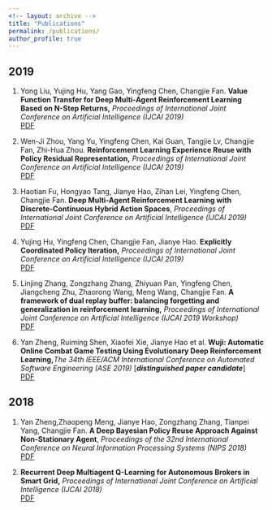 ```yaml
---
<!-- layout: archive -->
title: "Publications"
permalink: /publications/
author_profile: true
---
```



## 2019
1. Yong Liu, Yujing Hu, Yang Gao, Yingfeng Chen, Changjie Fan. **Value Function Transfer for Deep Multi-Agent Reinforcement Learning Based on N-Step Returns,** _Proceedings of International Joint Conference on Artificial Intelligence (IJCAI 2019)_
<br />[PDF](http://academicpages.github.io/files/paper1.pdf)

2. Wen-Ji Zhou, Yang Yu, Yingfeng Chen, Kai Guan, Tangjie Lv, Changjie Fan, Zhi-Hua Zhou. **Reinforcement Learning Experience Reuse with Policy Residual Representation,** _Proceedings of International Joint Conference on Artificial Intelligence (IJCAI 2019)_
<br />[PDF](http://academicpages.github.io/files/paper1.pdf)

3. Haotian Fu, Hongyao Tang, Jianye Hao, Zihan Lei, Yingfeng Chen, Changjie Fan. **Deep Multi-Agent Reinforcement Learning with Discrete-Continuous Hybrid Action Spaces**, _Proceedings of International Joint Conference on Artificial Intelligence (IJCAI 2019)_
<br />[PDF](http://academicpages.github.io/files/paper1.pdf)

4. Yujing Hu, Yingfeng Chen, Changjie Fan, Jianye Hao. **Explicitly Coordinated Policy Iteration,** _Proceedings of International Joint Conference on Artificial Intelligence (IJCAI 2019)_
<br />[PDF](http://academicpages.github.io/files/paper1.pdf)

5. Linjing Zhang, Zongzhang Zhang, Zhiyuan Pan, Yingfeng Chen, Jiangcheng Zhu, Zhaorong Wang, Meng Wang, Changjie Fan. **A framework of dual replay buffer: balancing forgetting and generalization in reinforcement learning,** _Proceedings of International Joint Conference on Artificial Intelligence (IJCAI 2019 Workshop)_
<br />[PDF](http://academicpages.github.io/files/paper1.pdf)

6. Yan Zheng, Ruiming Shen, Xiaofei Xie, Jianye Hao et al. **Wuji: Automatic Online Combat Game Testing Using Evolutionary Deep Reinforcement Learning,**_The 34th IEEE/ACM International Conference on Automated Software Engineering (ASE 2019)_ [***distinguished paper candidate***]
<br />[PDF](http://academicpages.github.io/files/paper1.pdf)


## 2018 
1. Yan Zheng,Zhaopeng Meng, Jianye Hao, Zongzhang Zhang, Tianpei Yang, Changjie Fan. **A Deep Bayesian Policy Reuse Approach Against Non-Stationary Agent**, _Proceedings of the 32nd International Conference on Neural Information Processing Systems (NIPS 2018)_
<br />[PDF](http://academicpages.github.io/files/paper1.pdf) 

2. **Recurrent Deep Multiagent Q-Learning for Autonomous Brokers in Smart Grid,** _Proceedings of International Joint Conference on Artificial Intelligence (IJCAI 2018)_
<br />[PDF](http://academicpages.github.io/files/paper1.pdf) 



<!-- {% if author.googlescholar %}
  You can also find my articles on <u><a href="{{author.googlescholar}}">my Google Scholar profile</a>.</u>
{% endif %}

{% include base_path %}

{% for post in site.publications reversed %}
  {% include archive-single.html %}
{% endfor %} -->
